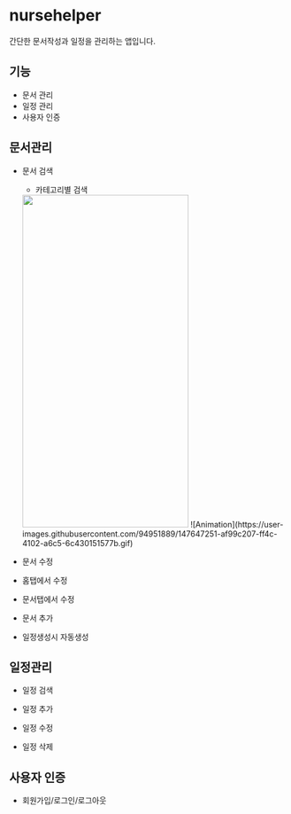 # nursehelper
간단한 문서작성과 일정을 관리하는 앱입니다.

## 기능
* 문서 관리
* 일정 관리
* 사용자 인증

## 문서관리
* 문서 검색
  - 카테고리별 검색
   <img src="https://user-images.githubusercontent.com/94951889/147814060-8a1f03fa-6932-45fd-962f-b89d222e226e.gif"  height="600" width="300" >
   ![Animation](https://user-images.githubusercontent.com/94951889/147647251-af99c207-ff4c-4102-a6c5-6c430151577b.gif)

* 문서 수정 
 - 홈탭에서 수정
   
 - 문서탭에서 수정
 
* 문서 추가
 - 일정생성시 자동생성


## 일정관리
 * 일정 검색
 
 * 일정 추가
 
 * 일정 수정
 
 * 일정 삭제

## 사용자 인증
 * 회원가입/로그인/로그아웃
 


